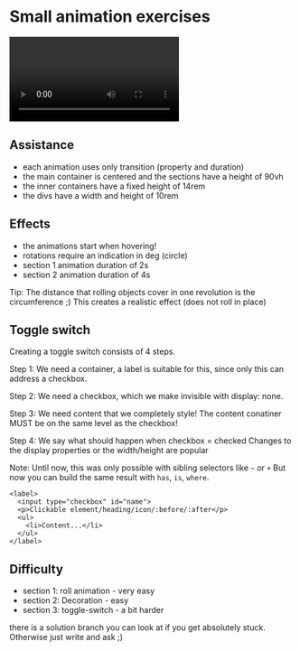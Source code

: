 # Small animation exercises

<video src="preview/Animations_are_great!.mp4" controls title="Title"></video>

## Assistance

- each animation uses only transition (property and duration)
- the main container is centered and the sections have a height of 90vh
- the inner containers have a fixed height of 14rem
- the divs have a width and height of 10rem

## Effects

- the animations start when hovering!
- rotations require an indication in deg (circle)
- section 1 animation duration of 2s
- section 2 animation duration of 4s

Tip: The distance that rolling objects cover in one revolution is the circumference ;)
This creates a realistic effect (does not roll in place)

## Toggle switch

Creating a toggle switch consists of 4 steps.

Step 1:
We need a container, a label is suitable for this, since only this can address a checkbox.

Step 2:
We need a checkbox, which we make invisible with display: none.

Step 3:
We need content that we completely style!
The content conatiner MUST be on the same level as the checkbox!

Step 4:
We say what should happen when checkbox = checked
Changes to the display properties or the width/height are popular

Note: Until now, this was only possible with sibling selectors like `~` or `+`
But now you can build the same result with `has`, `is`, `where`.

```
<label>
  <input type="checkbox" id="name">
  <p>Clickable element/heading/icon/:before/:after</p>
  <ul>
    <li>Content...</li>
  </ul>
</label>
```

## Difficulty

- section 1: roll animation - very easy
- section 2: Decoration - easy
- section 3: toggle-switch - a bit harder

there is a solution branch you can look at if you get absolutely stuck. Otherwise just write and ask ;)

